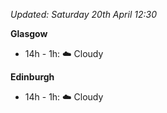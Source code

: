 *Updated: Saturday 20th April 12:30*

**Glasgow**

* 14h - 1h: :cloud: Cloudy

**Edinburgh**

* 14h - 1h: :cloud: Cloudy
